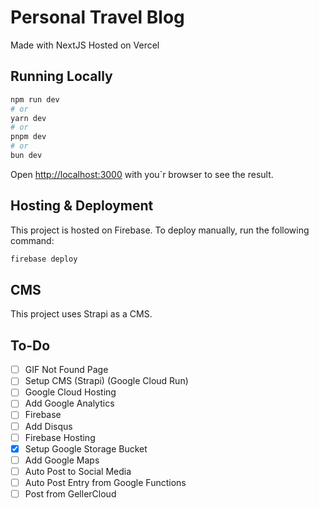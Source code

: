 # Personal Travel Blog

Made with NextJS
Hosted on Vercel

## Running Locally

```bash
npm run dev
# or
yarn dev
# or
pnpm dev
# or
bun dev
```

Open [http://localhost:3000](http://localhost:3000) with you`r browser to see the result.

## Hosting & Deployment

This project is hosted on Firebase.  To deploy manually, run the following command:

```bash
firebase deploy
```

## CMS

This project uses Strapi as a CMS.

## To-Do

- [ ] GIF Not Found Page
- [ ] Setup CMS (Strapi) (Google Cloud Run)
- [ ] Google Cloud Hosting
- [ ] Add Google Analytics
- [ ] Firebase
- [ ] Add Disqus
- [ ] Firebase Hosting
- [X] Setup Google Storage Bucket
- [ ] Add Google Maps
- [ ] Auto Post to Social Media
- [ ] Auto Post Entry from Google Functions
- [ ] Post from GellerCloud
